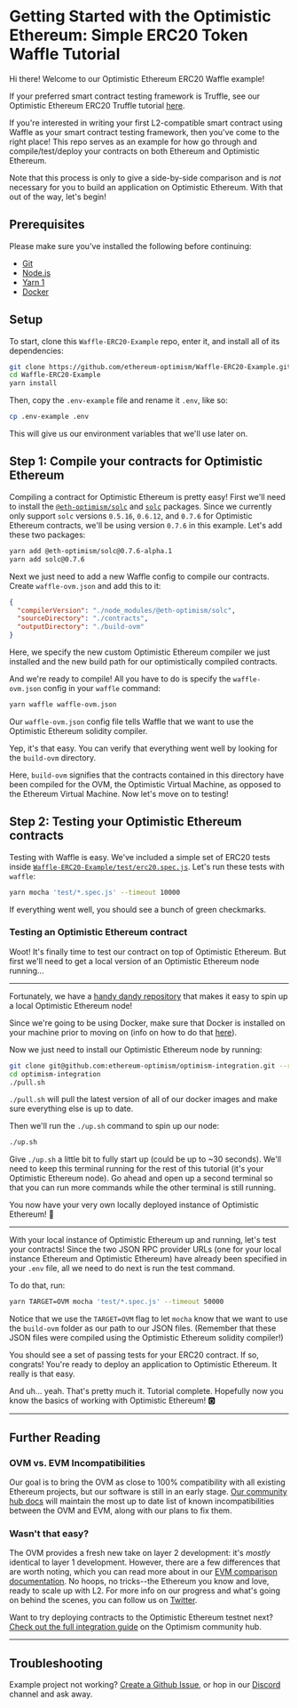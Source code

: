 # Getting Started with the Optimistic Ethereum: Simple ERC20 Token Waffle Tutorial

Hi there! Welcome to our Optimistic Ethereum ERC20 Waffle example!

If your preferred smart contract testing framework is Truffle, see our Optimistic Ethereum ERC20 Truffle tutorial [here](https://github.com/ethereum-optimism/Truffle-ERC20-Example).

If you're interested in writing your first L2-compatible smart contract using Waffle as your smart contract testing framework, then you've come to the right place!
This repo serves as an example for how go through and compile/test/deploy your contracts on both Ethereum and Optimistic Ethereum.

Note that this process is only to give a side-by-side comparison and is _not_ necessary for you to build an application on Optimistic Ethereum. With that out of the way, let's begin!

## Prerequisites

Please make sure you've installed the following before continuing:

- [Git](https://git-scm.com/book/en/v2/Getting-Started-Installing-Git)
- [Node.js](https://nodejs.org/en/download/)
- [Yarn 1](https://classic.yarnpkg.com/en/docs/install#mac-stable)
- [Docker](https://docs.docker.com/engine/install/)

## Setup

To start, clone this `Waffle-ERC20-Example` repo, enter it, and install all of its dependencies:

```sh
git clone https://github.com/ethereum-optimism/Waffle-ERC20-Example.git
cd Waffle-ERC20-Example
yarn install
```

Then, copy the `.env-example` file and rename it `.env`, like so:

```sh
cp .env-example .env
```

This will give us our environment variables that we'll use later on.

## Step 1: Compile your contracts for Optimistic Ethereum

Compiling a contract for Optimistic Ethereum is pretty easy!
First we'll need to install the [`@eth-optimism/solc`](https://www.npmjs.com/package/@eth-optimism/solc) and [`solc`](https://www.npmjs.com/package/solc) packages.
Since we currently only support `solc` versions `0.5.16`, `0.6.12`, and `0.7.6` for Optimistic Ethereum contracts, we'll be using version `0.7.6` in this example.
Let's add these two packages:

```sh
yarn add @eth-optimism/solc@0.7.6-alpha.1
yarn add solc@0.7.6
```

Next we just need to add a new Waffle config to compile our contracts.
Create `waffle-ovm.json` and add this to it:

```json
{
  "compilerVersion": "./node_modules/@eth-optimism/solc",
  "sourceDirectory": "./contracts",
  "outputDirectory": "./build-ovm"
}
```

Here, we specify the new custom Optimistic Ethereum compiler we just installed and the new build path for our optimistically compiled contracts.

And we're ready to compile! All you have to do is specify the `waffle-ovm.json` config in your `waffle` command:

```sh
yarn waffle waffle-ovm.json
```

Our `waffle-ovm.json` config file tells Waffle that we want to use the Optimistic Ethereum solidity compiler.

Yep, it's that easy. You can verify that everything went well by looking for the `build-ovm` directory.

Here, `build-ovm` signifies that the contracts contained in this directory have been compiled for the OVM, the Optimistic Virtual Machine, as opposed to the Ethereum Virtual Machine. Now let's move on to testing!

## Step 2: Testing your Optimistic Ethereum contracts

Testing with Waffle is easy. We've included a simple set of ERC20 tests inside [`Waffle-ERC20-Example/test/erc20.spec.js`](https://github.com/ethereum-optimism/Waffle-ERC20-Example/blob/main/test/erc20.test.js). Let's run these tests with `waffle`:

```sh
yarn mocha 'test/*.spec.js' --timeout 10000
```

If everything went well, you should see a bunch of green checkmarks.

### Testing an Optimistic Ethereum contract

Woot! It's finally time to test our contract on top of Optimistic Ethereum.
But first we'll need to get a local version of an Optimistic Ethereum node running...

-------

Fortunately, we have a [handy dandy repository](https://github.com/ethereum-optimism/optimism-integration) that makes it easy to spin up a local Optimistic Ethereum node!

Since we're going to be using Docker, make sure that Docker is installed on your machine prior to moving on (info on how to do that [here](https://docs.docker.com/engine/install/)).

Now we just need to install our Optimistic Ethereum node by running:

```sh
git clone git@github.com:ethereum-optimism/optimism-integration.git --recurse-submodules
cd optimism-integration
./pull.sh
```

`./pull.sh` will pull the latest version of all of our docker images and make sure everything else is up to date.

Then we'll run the `./up.sh` command to spin up our node:

```sh
./up.sh
```

Give `./up.sh` a little bit to fully start up (could be up to ~30 seconds).
We'll need to keep this terminal running for the rest of this tutorial (it's your Optimistic Ethereum node). Go ahead and open up a second terminal so that you can run more commands while the other terminal is still running.

You now have your very own locally deployed instance of Optimistic Ethereum! 🙌

-------

With your local instance of Optimistic Ethereum up and running, let's test your contracts! Since the two JSON RPC provider URLs (one for your local instance Ethereum and Optimistic Ethereum) have already been specified in your `.env` file, all we need to do next is run the test command.

To do that, run:

```sh
yarn TARGET=OVM mocha 'test/*.spec.js' --timeout 50000
```

Notice that we use the `TARGET=OVM` flag to let `mocha` know that we want to use the `build-ovm` folder as our path to our JSON files.
(Remember that these JSON files were compiled using the Optimistic Ethereum solidity compiler!)

You should see a set of passing tests for your ERC20 contract. If so, congrats!
You're ready to deploy an application to Optimistic Ethereum.
It really is that easy.

And uh... yeah. That's pretty much it.
Tutorial complete.
Hopefully now you know the basics of working with Optimistic Ethereum! 🅾️

------

## Further Reading

### OVM vs. EVM Incompatibilities

Our goal is to bring the OVM as close to 100% compatibility with all existing Ethereum projects, but our software is still in an early stage. [Our community hub docs](https://community.optimism.io/docs/protocol/evm-comparison.html) will maintain the most up to date list of known incompatibilities between the OVM and EVM, along with our plans to fix them.

### Wasn't that easy?

The OVM provides a fresh new take on layer 2 development: it's _mostly_ identical to layer 1 development.
However, there are a few differences that are worth noting, which you can read more about in our [EVM comparison documentation](https://community.optimism.io/docs/protocol/evm-comparison.html).
No hoops, no tricks--the Ethereum you know and love, ready to scale up with L2.
For more info on our progress and what's going on behind the scenes, you can follow us on [Twitter](https://twitter.com/optimismPBC).

Want to try deploying contracts to the Optimistic Ethereum testnet next? [Check out the full integration guide](https://community.optimism.io/docs/developers/integration.html) on the Optimism community hub.

------

## Troubleshooting

Example project not working? [Create a Github Issue](https://github.com/ethereum-optimism/Truffle-ERC20-Example/issues), or hop in our [Discord](https://discordapp.com/invite/jrnFEvq) channel and ask away.